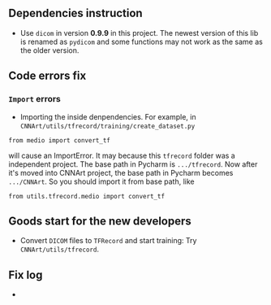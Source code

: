 ## Dependencies instruction
- Use `dicom` in version **0.9.9** in this project. The newest version of this lib is renamed as `pydicom` and some functions may not work as the same as the older version. 

## Code errors fix
### `Import` errors
- Importing the inside denpendencies. For example, in `CNNArt/utils/tfrecord/training/create_dataset.py`
```
from medio import convert_tf
```
will cause an ImportError. It may because this `tfrecord` folder was a independent project. The base path in Pycharm is `.../tfrecord`. Now after it's moved into CNNArt project,  the base path in Pycharm becomes `.../CNNArt`. So you should import it from base path, like 
```
from utils.tfrecord.medio import convert_tf
```
## Goods start for the new developers
- Convert `DICOM` files to `TFRecord` and start training: Try `CNNArt/utils/tfrecord`. 

## Fix log
- 